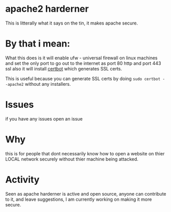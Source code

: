 # apache2 harderner
This is litterally what it says on the tin, it makes apache secure.

# By that i mean:
What this does is it will enable ufw - universal firewall on linux machines and set the only port to go out to the internet as port 80 http and port 443 ssl 
also it will install [certbot](https://letsencrypt.org) which generates SSL certs.

This is useful because you can generate SSL certs by doing `sudo certbot --apache2` without any installers.

# Issues
if you have any issues open an issue

# Why
this is for people that dont necessarily know how to open a website on thier LOCAL network securely without thier machine being attacked.

# Activity
Seen as apache harderner is active and open source, anyone can contribute to it, and leave suggestions, I am currently working on making it more secure.
